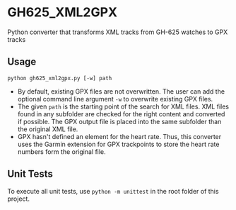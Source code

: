# GH625_XML2GPX
Python converter that transforms XML tracks from GH-625 watches to GPX tracks

## Usage
`python gh625_xml2gpx.py [-w] path`
* By default, existing GPX files are not overwritten. The user can add the
optional command line argument `-w` to overwrite existing GPX files.
* The given `path` is the starting point of the search for XML files.
XML files found in any subfolder are checked for the right content and
converted if possible. The GPX output file is placed into the same subfolder
than the original XML file.
* GPX hasn't defined an element for the heart rate. Thus, this converter
uses the Garmin extension for GPX trackpoints to store the heart rate numbers
form the original file.

## Unit Tests
To execute all unit tests, use `python -m unittest` in the root folder of
this project.
